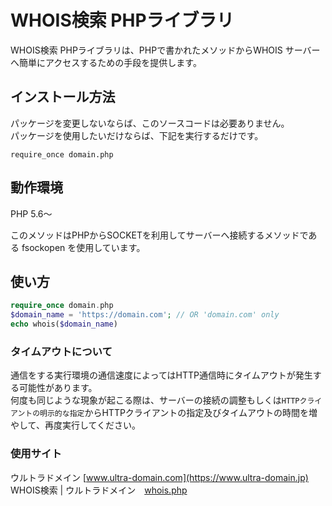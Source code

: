 # WHOIS検索 PHPライブラリ
WHOIS検索 PHPライブラリは、PHPで書かれたメソッドからWHOIS サーバーへ簡単にアクセスするための手段を提供します。
## インストール方法
パッケージを変更しないならば、このソースコードは必要ありません。<br />
パッケージを使用したいだけならば、下記を実行するだけです。
```
require_once domain.php
```
## 動作環境
PHP 5.6～

このメソッドはPHPからSOCKETを利用してサーバーへ接続するメソッドである fsockopen を使用しています。
## 使い方

```php
require_once domain.php
$domain_name = 'https://domain.com'; // OR 'domain.com' only
echo whois($domain_name)
```

### タイムアウトについて
通信をする実行環境の通信速度によってはHTTP通信時にタイムアウトが発生する可能性があります。<br />
何度も同じような現象が起こる際は、サーバーの接続の調整もしくは`HTTPクライアントの明示的な指定`からHTTPクライアントの指定及びタイムアウトの時間を増やして、再度実行してください。

### 使用サイト
ウルトラドメイン [www.ultra-domain.com](https://www.ultra-domain.jp)<br>
WHOIS検索 | ウルトラドメイン　[whois.php](https://www.ultra-domain.jp/domain/whois.php)
